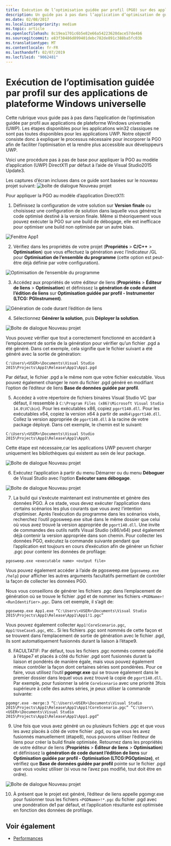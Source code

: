 ```yaml
---
title: Exécution de l’optimisation guidée par profil (PGO) sur des applications de plateforme Windows universelle (UWP)
description: Un guide pas à pas dans l’application d’optimisation de guidée par profil (PGO) aux applications de plateforme Windows universelle (UWP).
ms.date: 02/08/2017
ms.localizationpriority: medium
ms.topic: article
ms.openlocfilehash: 8c19ea1701c6b5e82e66a54223620dace57de4b6
ms.sourcegitcommit: e83f30486d899401debc782de891c388ba5fc03b
ms.translationtype: MT
ms.contentlocale: fr-FR
ms.lasthandoff: 02/07/2019
ms.locfileid: "9062481"
---
```

# <a name="running-profile-guided-optimization-on-universal-windows-platform-apps"></a>Exécution de l’optimisation guidée par profil sur des applications de plateforme Windows universelle 
 
Cette rubrique vous guide pas à pas dans l’application de l’optimisation guidée par profil aux applications de plateforme Windows universelle (UWP). Les étapes disponibles pour les applications win32 classiques ne sont pas toutes disponibles pour les applications UWP. Notre objectif consiste donc à expliquer le processus nécessaire pour incorporer la PGO afin de faciliter l’optimisation et la rendre plus accessible aux développeurs UWP.

Voici une procédure pas à pas de base pour appliquer la PGO au modèle d’application (UWP) DirectX11 par défaut à l’aide de Visual Studio2015 Update3.
 
Les captures d’écran incluses dans ce guide sont basées sur le nouveau projet suivant: ![boîte de dialogue Nouveau projet](images/pgo-001.png)

Pour appliquer la PGO au modèle d’application DirectX11:

1. Définissez la configuration de votre solution sur **Version finale** ou choisissez une configuration de solution dans laquelle vous générez le code optimisé destiné à la version finale. Même si théoriquement vous pouvez exécuter la PGO sur une build de débogage, elle est inefficace pour optimiser une build non optimisée par un autre biais. 
 
 ![Fenêtre App1](images/pgo-002.png)
 
2. Vérifiez dans les propriétés de votre projet (**Propriétés** > **C/C++** > **Optimisation**) que vous effectuez la génération avec l’indicateur /GL pour **Optimisation de l’ensemble du programme** (cette option est peut-être déjà définie par votre configuration).

 ![Optimisation de l’ensemble du programme](images/pgo-003.png)

3. Accédez aux propriétés de votre éditeur de liens (**Propriétés** > **Éditeur de liens** > **Optimisation**) et définissez la **génération de code durant l’édition de liens** sur **Optimisation guidée par profil - Instrumenter (LTCG: PGInstrument)**.
 
 ![Génération de code durant l’édition de liens](images/pgo-004.png)

4. Sélectionnez **Générer la solution**, puis **Déployer la solution**. 

 ![Boîte de dialogue Nouveau projet](images/pgo-005.png)
 
 Vous pouvez vérifier que tout a correctement fonctionné en accédant à l’emplacement de sortie de la génération pour vérifier qu’un fichier .pgd a été généré. Dans cet exemple, cela signifie que le fichier suivant a été généré avec la sortie de génération:
 
 `C:\Users\<USER>\Documents\Visual Studio 2015\Projects\App1\Release\App1\App1.pgd`

 Par défaut, le fichier .pgd a le même nom que votre fichier exécutable. Vous pouvez également changer le nom du fichier .pgd généré en modifiant l’option de l’éditeur de liens **Base de données guidée par profil**. 
 
5. Accédez à votre répertoire de fichiers binaires Visual Studio VC (par défaut, il ressemble à `C:\Program Files (x86)\Microsoft Visual Studio 14.0\VC\bin`). Pour les exécutables x86, copiez `pgort140.dll`. Pour les exécutables x64, copiez la version x64 à partir de `amd64\pgort140.dll`. Collez la version appropriée de `pgort140.dll` à la racine de votre package déployé. Dans cet exemple, le chemin est le suivant:

 `C:\Users\<USER>\Documents\Visual Studio 2015\Projects\App1\Release\App1\AppX\`

 Cette étape est nécessaire,car les applications UWP peuvent charger uniquement les bibliothèques qui existent au sein de leur package.

 ![Boîte de dialogue Nouveau projet](images/pgo-006.png)
 
6. Exécutez l’application à partir du menu Démarrer ou du menu **Déboguer** de Visual Studio avec l’option **Exécuter sans débogage**. 

 ![Boîte de dialogue Nouveau projet](images/pgo-007.png)
 
7. La build qui s’exécute maintenant est instrumentée et génère des données PGO. À ce stade, vous devez exécuter l’application dans certains scénarios les plus courants que vous avez l’intention d’optimiser. Après l’exécution du programme dans les scénarios visés, recherchez l’outil pgosweep.exe situé dans le même dossier que celui où vous avez trouvé la version appropriée de `pgort140.dll`. Une invite de commandes des outils natifs Visual Studio (x86/x64) peut également déjà contenir la version appropriée dans son chemin. Pour collecter les données PGO, exécutez la commande suivante pendant que l’application est toujours en cours d’exécution afin de générer un fichier .pgc pour contenir les données de profilage:
 
  `pgosweep.exe <executable name> <output file>` 
 
  Vous pouvez également accéder à l’aide de pgosweep.exe (`pgosweep.exe /help`) pour afficher les autres arguments facultatifs permettant de contrôler la façon de collecter les données PGO.
 
  Nous vous conseillons de générer les fichiers .pgc dans l’emplacement de génération où se trouve le fichier .pgd et de nommer les fichiers `<PGDName>!<RunIdentifier>.pgc`. Dans cet exemple, il s’agit de:
 
  ```
  pgosweep.exe App1.exe “C:\Users\<USER>\Documents\Visual Studio 2015\Projects\App1\Release\App1\App1!1.pgc”
  ```
 
  Vous pouvez également collecter `App1!CoreScenario.pgc`, `App1!UseCase5.pgc`, etc.. Si les fichiers .pgc sont nommés de cette façon et se trouvent dans l’emplacement de sortie de génération avec le fichier .pgd, ils sont automatiquement fusionnés durant la liaison à l’étape9.
 
8. FACULTATIF: Par défaut, tous les fichiers .pgc nommés comme spécifié à l’étape7 et placés à côté du fichier .pgd sont fusionnés durant la liaison et pondérés de manière égale, mais vous pouvez également mieux contrôler la façon dont certaines séries sont pondérées. Pour ce faire, vous utilisez l’outil **pgomgr.exe** qui se trouve également dans le premier dossier dans lequel vous avez trouvé la copie de `pgort140.dll`. Par exemple, pour fusionner la série `CoreScenario` avec une priorité 3fois supérieure à celle des autres séries, je peux utiliser la commande suivante:
 
 ```
 pgomgr.exe -merge:3 “C:\Users\<USER>\Documents\Visual Studio 2015\Projects\App1\Release\App1\App1!CoreScenario.pgc” “C:\Users\<USER>\Documents\Visual Studio 2015\Projects\App1\Release\App1\App1.pgd”
 ```
 
9. Une fois que vous avez généré un ou plusieurs fichiers .pgc et que vous les avez placés à côté de votre fichier .pgd, ou que vous les avez fusionnés manuellement (étape8), nous pouvons utiliser l’éditeur de liens pour créer la build finale optimisée. Retournez dans les propriétés de votre éditeur de liens (**Propriétés** > **Éditeur de liens** > **Optimisation**) et définissez la **génération de code durant l’édition de liens** sur **Optimisation guidée par profil - Optimisation (LTCG:PGOptimize)**, et vérifiez que **Base de données guidée par profil** pointe sur le fichier .pgd que vous voulez utiliser (si vous ne l’avez pas modifié, tout doit être en ordre).

 ![Boîte de dialogue Nouveau projet](images/pgo-009.png)
 
10. À présent que le projet est généré, l’éditeur de liens appelle pgomgr.exe pour fusionner tous les fichiers `<PGDName>!*.pgc` du fichier .pgd avec une pondération de1 par défaut, et l’application résultante est optimisée en fonction des données de profilage.

## <a name="see-also"></a>Voir également
- [Performances](performance-and-xaml-ui.md)

 

